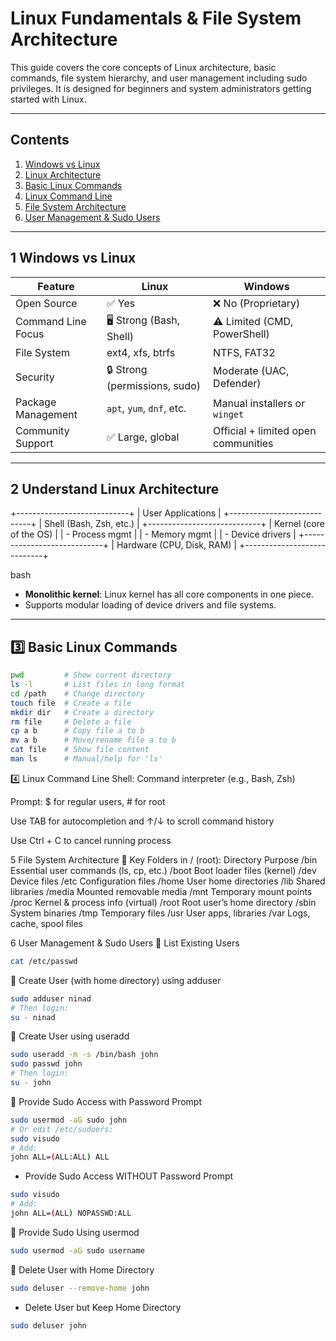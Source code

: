 #  Linux Fundamentals & File System Architecture

This guide covers the core concepts of Linux architecture, basic commands, file system hierarchy, and user management including sudo privileges. It is designed for beginners and system administrators getting started with Linux.

---

##  Contents

1. [Windows vs Linux](#1-windows-vs-linux)
2. [Linux Architecture](#2-understand-linux-architecture)
3. [Basic Linux Commands](#3-basic-linux-commands)
4. [Linux Command Line](#4-linux-command-line)
5. [File System Architecture](#5-file-system-architecture)
6. [User Management & Sudo Users](#6-user-management--sudo-users)

---

## 1 Windows vs Linux

| Feature              | Linux                                  | Windows                                |
|----------------------|-----------------------------------------|----------------------------------------|
| Open Source          | ✅ Yes                                 | ❌ No (Proprietary)                    |
| Command Line Focus   | 🖥️ Strong (Bash, Shell)                | ⚠️ Limited (CMD, PowerShell)           |
| File System          | ext4, xfs, btrfs                       | NTFS, FAT32                            |
| Security             | 🔒 Strong (permissions, sudo)          | Moderate (UAC, Defender)               |
| Package Management   | `apt`, `yum`, `dnf`, etc.              | Manual installers or `winget`          |
| Community Support    | ✅ Large, global                        | Official + limited open communities    |

---

## 2 Understand Linux Architecture

+----------------------------+
| User Applications |
+----------------------------+
| Shell (Bash, Zsh, etc.) |
+----------------------------+
| Kernel (core of the OS) |
| - Process mgmt |
| - Memory mgmt |
| - Device drivers |
+----------------------------+
| Hardware (CPU, Disk, RAM) |
+----------------------------+

bash


- **Monolithic kernel**: Linux kernel has all core components in one piece.
- Supports modular loading of device drivers and file systems.

---

## 3️⃣ Basic Linux Commands

```bash
pwd         # Show current directory
ls -l       # List files in long format
cd /path    # Change directory
touch file  # Create a file
mkdir dir   # Create a directory
rm file     # Delete a file
cp a b      # Copy file a to b
mv a b      # Move/rename file a to b
cat file    # Show file content
man ls      # Manual/help for 'ls'
```
4️⃣ Linux Command Line
Shell: Command interpreter (e.g., Bash, Zsh)

Prompt: $ for regular users, # for root

Use TAB for autocompletion and ↑/↓ to scroll command history

Use Ctrl + C to cancel running process

5 File System Architecture
🔹 Key Folders in / (root):
Directory	Purpose
/bin	Essential user commands (ls, cp, etc.)
/boot	Boot loader files (kernel)
/dev	Device files
/etc	Configuration files
/home	User home directories
/lib	Shared libraries
/media	Mounted removable media
/mnt	Temporary mount points
/proc	Kernel & process info (virtual)
/root	Root user’s home directory
/sbin	System binaries
/tmp	Temporary files
/usr	User apps, libraries
/var	Logs, cache, spool files

6 User Management & Sudo Users
🔸 List Existing Users
```bash
cat /etc/passwd
```
🔸 Create User (with home directory) using adduser
```bash
sudo adduser ninad
# Then login:
su - ninad
```
🔸 Create User using useradd
```bash
sudo useradd -m -s /bin/bash john
sudo passwd john
# Then login:
su - john
```
🔸 Provide Sudo Access with Password Prompt
```bash
sudo usermod -aG sudo john
# Or edit /etc/sudoers:
sudo visudo
# Add:
john ALL=(ALL:ALL) ALL
```
- Provide Sudo Access WITHOUT Password Prompt
```bash
sudo visudo
# Add:
john ALL=(ALL) NOPASSWD:ALL
```
🔸 Provide Sudo Using usermod
```bash
sudo usermod -aG sudo username
```
🔸 Delete User with Home Directory
```bash
sudo deluser --remove-home john
```
- Delete User but Keep Home Directory
```bash
sudo deluser john
```
